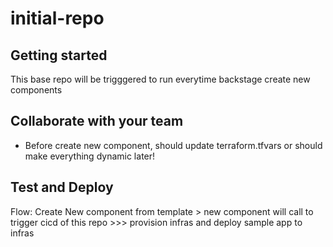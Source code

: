 # initial-repo


## Getting started

This base repo will be trigggered to run everytime backstage create new components



## Collaborate with your team
- Before create new component, should update terraform.tfvars or should make everything dynamic later!

## Test and Deploy
Flow: Create New component from template > new component will call to trigger cicd of this repo >>> provision infras and deploy sample app to infras

